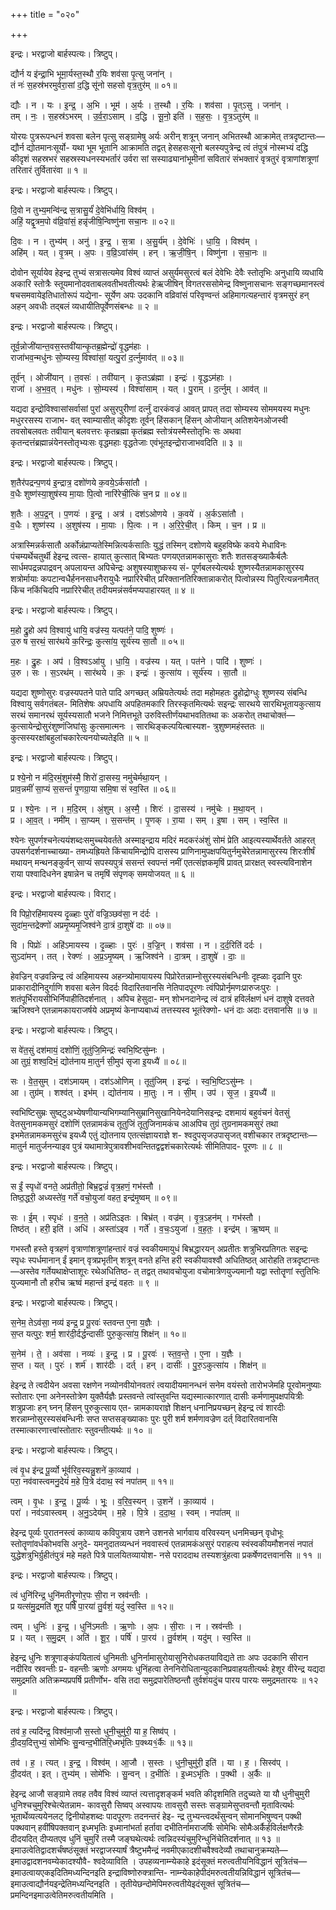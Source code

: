 +++
title = "०२०"

+++


इन्द्रः। भरद्वाजो बार्हस्पत्यः। त्रिष्टुप्।

द्यौर्न य इ॑न्द्रा॒भि भूमा॒र्यस्त॒स्थौ र॒यिः शव॑सा पृ॒त्सु जना॑न् ।  
तं नः॑ स॒हस्र॑भरमुर्वरा॒सां द॒द्धि सू॑नो सहसो वृत्र॒तुर॑म् ॥ ०१॥

द्यौः । न । यः । इ॒न्द्र॒ । अ॒भि । भूम॑ । अ॒र्यः । त॒स्थौ । र॒यिः । शव॑सा । पृ॒त्ऽसु । जना॑न् ।  
तम् । नः॒ । स॒हस्र॑ऽभरम् । उ॒र्व॒रा॒ऽसाम् । द॒द्धि । सू॒नो॒ इति॑ । स॒ह॒सः॒ । वृ॒त्र॒ऽतुर॑म् ॥

योरयः पुत्ररूपन्धनं शवसा बलेन पृत्सु सङ्ग्रामेषु अर्यः अरीन् शत्रून् जनान् अभितस्थौ आक्रामेत् तत्रदृष्टान्तः—द्यौर्न द्योतमानःसूर्यो- यथा भूम भूतानि आक्रामति तद्वत् हेसहसःसूनो बलस्यपुत्रेन्द्र त्वं तंपुत्रं नोस्मभ्यं दद्धि कीदृशं सहस्रभरं सहस्रस्यधनस्यभर्तारं उर्वरा सां सस्याढ्यानांभूमीनां सवितारं संभक्तारं वृत्रतुरं वृत्राणांशत्रूणां तरितारं तुर्वितारंवा ॥ १ ॥

इन्द्रः। भरद्वाजो बार्हस्पत्यः। त्रिष्टुप्।

दि॒वो न तुभ्य॒मन्वि॑न्द्र स॒त्रासु॒र्यं॑ दे॒वेभि॑र्धायि॒ विश्व॑म् ।  
अहिं॒ यद्वृ॒त्रम॒पो व॑व्रि॒वांसं॒ हन्नृ॑जीषि॒न्विष्णु॑ना सचा॒नः ॥ ०२॥

दि॒वः । न । तुभ्य॑म् । अनु॑ । इ॒न्द्र॒ । स॒त्रा । अ॒सु॒र्य॑म् । दे॒वेभिः॑ । धा॒यि॒ । विश्व॑म् ।  
अहि॑म् । यत् । वृ॒त्रम् । अ॒पः । व॒व्रि॒ऽवांस॑म् । हन् । ऋ॒जी॒षि॒न् । विष्णु॑ना । स॒चा॒नः ॥

दोवोन सूर्यायेव हेइन्द्र तुभ्यं सत्रासत्यमेव विश्वं व्याप्तं असुर्यमसुरत्वं बलं देवेभिः देवैः स्तोतृभिः अनुधायि व्यधायि अकारि स्तोत्रैः स्तूयमानोदवताबलवतीभवतीत्यर्थः हेऋजीषिन् विगतरससोमेन्द्र विष्णुनासचानः सङ्गच्छमानस्त्वं षचसमवायेइतिधातोरूपं यद्येना- सूर्येण अपः उदकानि वव्रिवांसं परिवृण्वन्तं अहिमागत्यहन्तारं वृत्रमसुरं हन् अहन् अवधीः तद्बलं व्यधायीतिपूर्वेणसंबन्धः ॥ २ ॥

इन्द्रः। भरद्वाजो बार्हस्पत्यः। त्रिष्टुप्।

तूर्व॒न्नोजी॑यान्त॒वस॒स्तवी॑यान्कृ॒तब्र॒ह्मेन्द्रो॑ वृ॒द्धम॑हाः ।  
राजा॑भव॒न्मधु॑नः सो॒म्यस्य॒ विश्वा॑सां॒ यत्पु॒रां द॒र्त्नुमाव॑त् ॥ ०३॥

तूर्व॑न् । ओजी॑यान् । त॒वसः॑ । तवी॑यान् । कृ॒तऽब्र॑ह्मा । इन्द्रः॑ । वृ॒द्धऽम॑हाः ।  
राजा॑ । अ॒भ॒व॒त् । मधु॑नः । सो॒म्यस्य॑ । विश्वा॑साम् । यत् । पु॒राम् । द॒र्त्नुम् । आव॑त् ॥

यद्यदा इन्द्रोविश्वासांसर्वासां पुरां असुरपुरीणां दर्त्नुं दारकंवज्रं आवत् प्रापत् तदा सोम्यस्य सोममयस्य मधुनः मधुररसस्य राजाभ- वत् स्वाम्यासीत् कीदृशः तूर्वन् हिंसकान् हिंसन् ओजीयान् अतिशयेनओजस्वी तवसोबलवतः तवीयान् बलवत्तरः कृतब्रह्मा कृतंब्रह्म स्तोत्रंयस्मैस्तोतृभिः सः अथवा कृतन्दत्तंब्रह्मान्नंयेनस्तोतृभ्यःसः वृद्धमहाः वृद्धतेजाः एवंभूतइन्द्रोराजाभवदिति ॥ ३ ॥

इन्द्रः। भरद्वाजो बार्हस्पत्यः। त्रिष्टुप्।

श॒तैर॑पद्रन्प॒णय॑ इ॒न्द्रात्र॒ दशो॑णये क॒वये॒ऽर्कसा॑तौ ।  
व॒धैः शुष्ण॑स्या॒शुष॑स्य मा॒याः पि॒त्वो नारि॑रेची॒त्किं च॒न प्र ॥ ०४॥

श॒तैः । अ॒प॒द्र॒न् । प॒णयः॑ । इ॒न्द्र॒ । अत्र॑ । दश॑ऽओणये । क॒वये॑ । अ॒र्कऽसा॑तौ ।  
व॒धैः । शुष्ण॑स्य । अ॒शुष॑स्य । मा॒याः । पि॒त्वः । न । अ॒रि॒रे॒ची॒त् । किम् । च॒न । प्र ॥

अत्रास्मिन्नर्कसातौ अर्कोन्नंप्राप्यतेस्मिन्नित्यर्कसातिः युद्धं तस्मिन् दशोणये बहुहविष्के कवये मेधाविनः पंचम्यर्थेचतुर्थी हेइन्द्र त्वत्स- हायात् कुत्सात् बिभ्यतः पणयएतन्नामकासुराः शतैः शतसङ्ख्याकैर्बलैः सार्धमपद्रन्नपाद्रवन् अपलायन्त अपिचेन्द्रः अशुषस्याशुष्कस्य सं- पूर्णबलस्येत्यर्थः शुष्णस्यैतन्नामकासुरस्य शत्रोर्मायाः कपटान्वधैर्हननसाधनैरायुधैः नप्रारिरेचीत् प्ररिक्तानतिरिक्तान्नाकरोत् पित्वोन्नस्य पितुरित्यन्ननामैतत् किंच नकिंचिदपि नप्रारिरेचीत् तदीयमन्नंसर्वमप्यपाहारयत् ॥ ४ ॥

इन्द्रः। भरद्वाजो बार्हस्पत्यः। त्रिष्टुप्।

म॒हो द्रु॒हो अप॑ वि॒श्वायु॑ धायि॒ वज्र॑स्य॒ यत्पत॑ने॒ पादि॒ शुष्णः॑ ।  
उ॒रु ष स॒रथं॒ सार॑थये क॒रिन्द्रः॒ कुत्सा॑य॒ सूर्य॑स्य सा॒तौ ॥ ०५॥

म॒हः । द्रु॒हः । अप॑ । वि॒श्वऽआ॑यु । धा॒यि॒ । वज्र॑स्य । यत् । पत॑ने । पादि॑ । शुष्णः॑ ।  
उ॒रु । सः । स॒ऽरथ॑म् । सार॑थये । कः॒ । इन्द्रः॑ । कुत्सा॑य । सूर्य॑स्य । सा॒तौ ॥

यद्यदा शुष्णोसुरः वज्रस्यपतने पाते पादि अगच्छत् अम्रियतेत्यर्थः तदा महोमहतः द्रुहोद्रोग्धुः शुष्णस्य संबन्धि विश्वायु सर्वगतंबल- मितिशेषः अपधायि अपहितमकारि तिरस्कृतमित्यर्थः सइन्द्रः सारथये सारथिभूतायकुत्साय सरथं समानरथं सूर्यस्यसातौ भजने निमित्तभूते उरुविस्तीर्णंयथाभवतितथा कः अकरोत् तथाचोक्तं—कुत्सायेन्द्रोसुरंशुष्णंजिघांसुः कुत्समात्मनः । सारथिङ्कल्पयित्बास्यश- त्रुशुष्णमहंस्ततः ॥ कुत्सस्यरक्षांबहुलांचकारेत्यनयोच्यतेइति ॥ ५ ॥

इन्द्रः। भरद्वाजो बार्हस्पत्यः। त्रिष्टुप्।

प्र श्ये॒नो न म॑दि॒रमं॒शुम॑स्मै॒ शिरो॑ दा॒सस्य॒ नमु॑चेर्मथा॒यन् ।  
प्राव॒न्नमीं॑ सा॒प्यं स॒सन्तं॑ पृ॒णग्रा॒या समि॒षा सं स्व॒स्ति ॥ ०६॥

प्र । श्ये॒नः । न । म॒दि॒रम् । अं॒शुम् । अ॒स्मै॒ । शिरः॑ । दा॒सस्य॑ । नमु॑चेः । म॒था॒यन् ।  
प्र । आ॒व॒त् । नमी॑म् । सा॒प्यम् । स॒सन्त॑म् । पृ॒णक् । रा॒या । सम् । इ॒षा । सम् । स्व॒स्ति ॥

श्येनः सुपर्णश्चनेत्ययंशब्दःसमुच्चयेवर्तते अस्माइन्द्राय मदिरं मदकरंअंशुं सोमं प्रेति आइत्यस्यार्थेवर्तते आहरत् उपसर्गदर्शनाच्चाख्या- तमध्यह्रियते किंचायमिन्द्रोपि दासस्य प्राणिनामुपक्षपयितुर्नमुचेरेतन्नामासुरस्य शिरःशीर्षं मथायन् मन्थनङ्कुर्वन् साप्यं सपस्यपुत्रं ससन्तं स्वपन्तं नमीं एतत्संज्ञकमृषिं प्रावत् प्रारक्षत् स्वस्त्यविनाशेन राया पश्वादिधनेन इषान्नेन च तमृषिं संपृणक् समयोजयत् ॥ ६ ॥

इन्द्रः। भरद्वाजो बार्हस्पत्यः। विराट्।

वि पिप्रो॒रहि॑मायस्य दृ॒ळ्हाः पुरो॑ वज्रि॒ञ्छव॑सा॒ न द॑र्दः ।  
सुदा॑म॒न्तद्रेक्णो॑ अप्रमृ॒ष्यमृ॒जिश्व॑ने दा॒त्रं दा॒शुषे॑ दाः ॥ ०७॥

वि । पिप्रोः॑ । अहि॑ऽमायस्य । दृ॒ळ्हाः । पुरः॑ । व॒ज्रि॒न् । शव॑सा । न । द॒र्द॒रिति॑ दर्दः ।  
सुऽदा॑मन् । तत् । रेक्णः॑ । अ॒प्र॒ऽमृ॒ष्यम् । ऋ॒जिश्व॑ने । दा॒त्रम् । दा॒शुषे॑ । दाः॒ ॥

हेवज्रिन् वज्रवन्निन्द्र त्वं अहिमायस्य अहन्त्र्योमायायस्य पिप्रोरेतन्नाम्नोसुरस्यसंबन्धिनीः दृह्ळाः दृढानि पुरः प्राकारादीनिदुर्गाणि शवसा बलेन विदर्दः विदारितवानसि नेतिपादपूरणः त्वंपिप्रोर्नृमणःप्रारुजःपुरः । शतंपूर्भिरायसीभिर्निपाहीतिदर्शनात् । अपिच हेसुदा- मन् शोभनदानेन्द्र त्वं दात्रं हविर्लक्षणं धनं दाशुषे दत्तवते ऋजिश्वने एतन्नामकायराजर्षये अप्रमृष्यं केनाप्यबाध्यं तत्तस्यस्व भूतंरेक्णो- धनं दाः अदाः दत्तवानसि ॥ ७ ॥

इन्द्रः। भरद्वाजो बार्हस्पत्यः। त्रिष्टुप्।

स वे॑त॒सुं दश॑मायं॒ दशो॑णिं॒ तूतु॑जि॒मिन्द्रः॑ स्वभि॒ष्टिसु॑म्नः ।  
आ तुग्रं॒ शश्व॒दिभं॒ द्योत॑नाय मा॒तुर्न सी॒मुप॑ सृजा इ॒यध्यै॑ ॥ ०८॥

सः । वे॒त॒सुम् । दश॑ऽमायम् । दश॑ऽओणिम् । तूतु॑जिम् । इन्द्रः॑ । स्व॒भि॒ष्टिऽसु॑म्नः ।  
आ । तुग्र॑म् । शश्व॑त् । इभ॑म् । द्योत॑नाय । मा॒तुः । न । सी॒म् । उप॑ । सृ॒ज॒ । इ॒यध्यै॑ ॥

स्वभिष्टिसुम्रः सुष्द्टुअभ्येषणीयान्यभिगम्यानिसुम्रानिसुखानियेनदेयानिसइन्द्रः दशमायं बहुवंचनं वेतसुं वेतसुनामकमसुरं दशोणिं एतन्नामकंच तूतुजिं तूतुजिनामकंच आअपिच तुग्रं तुग्रनामकमसुरं तथा इभमेतन्नामकमसुरंच इयध्यै एतुं द्योतनाय एतत्संज्ञायराज्ञे श- श्वदुपसृजउपासृजत् वशीचकार तत्रदृष्टान्तः—मातुर्न मातुर्जनन्याइव पुत्रं यथामात्रेपुत्रावशीभवन्तितद्वद्वशंचकारेत्यर्थः सीमितिपाद- पूरणः ॥ ८ ॥

इन्द्रः। भरद्वाजो बार्हस्पत्यः। त्रिष्टुप्।

स ईं॒ स्पृधो॑ वनते॒ अप्र॑तीतो॒ बिभ्र॒द्वज्रं॑ वृत्र॒हणं॒ गभ॑स्तौ ।  
तिष्ठ॒द्धरी॒ अध्यस्ते॑व॒ गर्ते॑ वचो॒युजा॑ वहत॒ इन्द्र॑मृ॒ष्वम् ॥ ०९॥

सः । ई॒म् । स्पृधः॑ । व॒न॒ते॒ । अप्र॑तिऽइतः । बिभ्र॑त् । वज्र॑म् । वृ॒त्र॒ऽहन॑म् । गभ॑स्तौ ।  
तिष्ठ॑त् । हरी॒ इति॑ । अधि॑ । अस्ता॑ऽइव । गर्ते॑ । व॒चः॒ऽयुजा॑ । व॒ह॒तः॒ । इन्द्र॑म् । ऋ॒ष्वम् ॥

गभस्तौ हस्ते वृत्रहणं वृत्राणांशत्रूणांहन्तारं वज्रं स्वकीयमायुधं बिभ्रद्धारयन् अप्रतीतः शत्रुभिरप्रतिगतः सइन्द्रः स्पृधः स्पर्धमानान् ईं इमान् वृत्रप्रभृतीन् शत्रून् वनते हन्ति हरी स्वकीयावश्वौ अधितिष्ठत् आरोहति तत्रदृष्टान्तः—अस्तेव गर्तेयथाक्षेप्ताशूरः रथेअधितिष्ठ- त् तद्वत् तथावचोयुजा वचोमात्रेणयुज्यमानौ यद्वा स्तोतॄणां स्तुतिभिः युज्यमानौ तौ हरीच ऋष्वं महान्तं इन्द्रं वहतः ॥ ९ ॥

इन्द्रः। भरद्वाजो बार्हस्पत्यः। त्रिष्टुप्।

स॒नेम॒ तेऽव॑सा॒ नव्य॑ इन्द्र॒ प्र पू॒रवः॑ स्तवन्त ए॒ना य॒ज्ञैः ।  
स॒प्त यत्पुरः॒ शर्म॒ शार॑दी॒र्दर्द्धन्दासीः॑ पुरु॒कुत्सा॑य॒ शिक्ष॑न् ॥ १०॥

स॒नेम॑ । ते॒ । अव॑सा । नव्यः॑ । इ॒न्द्र॒ । प्र । पू॒रवः॑ । स्त॒व॒न्ते॒ । ए॒ना । य॒ज्ञैः ।  
स॒प्त । यत् । पुरः॑ । शर्म॑ । शार॑दीः । दर्त् । हन् । दासीः॑ । पु॒रु॒ऽकुत्सा॑य । शिक्ष॑न् ॥

हेइन्द्र ते त्वदीयेन अवसा रक्षणेन नव्योनवीयोनवतरं त्वयादीयमानन्धनं सनेम वयंस्तो तारोभजेमहि पूरवोमनुष्याः स्तोतारः एना अनेनस्तोत्रेण युक्तैर्यज्ञैः प्रस्तवन्ते त्वांस्तुवन्ति यद्यस्मात्कारणात् दासीः कर्मणामुपक्षपयित्रीः शत्रुप्रजाः हन् घ्नन् हिंसन् पुरुकुत्साय एत- न्नामकायराज्ञे शिक्षन् धनानिप्रयच्छन् हेइन्द्र त्वं शारदीः शरन्नाम्नोसुरस्यसंबन्धिनीः सप्त सप्तसङ्ख्याकाः पुरः पुरी शर्म शर्मणावज्रेण दर्त् विदारितवानसि तस्मात्कारणात्त्वांस्तोतारः स्तुवन्तीत्यर्थः ॥ १० ॥

इन्द्रः। भरद्वाजो बार्हस्पत्यः। त्रिष्टुप्।

त्वं वृ॒ध इ॑न्द्र पू॒र्व्यो भू॑र्वरिव॒स्यन्नु॒शने॑ का॒व्याय॑ ।  
परा॒ नव॑वास्त्वमनु॒देयं॑ म॒हे पि॒त्रे द॑दाथ॒ स्वं नपा॑तम् ॥ ११॥

त्वम् । वृ॒धः । इ॒न्द्र॒ । पू॒र्व्यः । भूः॒ । व॒रि॒व॒स्यन् । उ॒शने॑ । का॒व्याय॑ ।  
परा॑ । नव॑ऽवास्त्वम् । अ॒नु॒ऽदेय॑म् । म॒हे । पि॒त्रे । द॒दा॒थ॒ । स्वम् । नपा॑तम् ॥

हेइन्द्र पूर्व्यः पुरातनस्त्वं काव्याय कविपुत्राय उशने उशनसे भार्गवाय वरिवस्यन् धनमिच्छन् वृधोभूः स्तोतॄणांवर्धकोभवसि अनुदे- यमनुदातव्यन्धनं नववास्त्वं एतन्नामकंअसुरं पराहत्य स्वंस्वकीयमौशनसं नपातं युद्धेशत्रुभिर्ग्रुहीतंपुत्रं महे महते पित्रे पालयितव्यायोश- नसे पराददाथ तस्यशत्रुंहत्वा प्रकर्षेणदत्तवानसि ॥ ११ ॥

इन्द्रः। भरद्वाजो बार्हस्पत्यः। त्रिष्टुप्।

त्वं धुनि॑रिन्द्र॒ धुनि॑मतीरृ॒णोर॒पः सी॒रा न स्रव॑न्तीः ।  
प्र यत्स॑मु॒द्रमति॑ शूर॒ पर्षि॑ पा॒रया॑ तु॒र्वशं॒ यदुं॑ स्व॒स्ति ॥ १२॥

त्वम् । धुनिः॑ । इ॒न्द्र॒ । धुनि॑ऽमतीः । ऋ॒णोः । अ॒पः । सी॒राः । न । स्रव॑न्तीः ।  
प्र । यत् । स॒मु॒द्रम् । अति॑ । शू॒र॒ । पर्षि॑ । पा॒रय॑ । तु॒र्वश॑म् । यदु॑म् । स्व॒स्ति ॥

हेइन्द्र धुनिः शत्रूणाङ्कंपयितात्वं धुनिमतीः धुनिर्नामासुरोयासुनिरोधकतयाविद्यते ताः अपः उदकानि सीरान नदीरिव स्रवन्तीः प्र- वहन्तीः ऋणोः अगमयः धुनिंहत्वा तेननिरोधितान्युदकानिप्रवाहयतीत्यर्थः हेशूर वीरेन्द्र यद्यदा समुद्रमति अतिक्रम्यप्रपर्षि प्रतीर्णोभ- वसि तदा समुद्रपारेतिष्ठन्तौ तुर्वशंयदुंच पारय पारयः समुद्रमतारयः ॥ १२ ॥

इन्द्रः। भरद्वाजो बार्हस्पत्यः। त्रिष्टुप्।

तव॑ ह॒ त्यदि॑न्द्र॒ विश्व॑मा॒जौ स॒स्तो धुनी॒चुमु॑री॒ या ह॒ सिष्व॑प् ।  
दी॒दय॒दित्तुभ्यं॒ सोमे॑भिः सु॒न्वन्द॒भीति॑रि॒ध्मभृ॑तिः प॒क्थ्य१॒॑र्कैः ॥ १३॥

तव॑ । ह॒ । त्यत् । इ॒न्द्र॒ । विश्व॑म् । आ॒जौ । स॒स्तः । धुनी॒चुमु॑री॒ इति॑ । या । ह॒ । सिस्व॑प् ।  
दी॒दय॑त् । इत् । तुभ्य॑म् । सोमे॑भिः । सु॒न्वन् । द॒भीतिः॑ । इ॒ध्मऽभृ॑तिः । प॒क्थी । अ॒र्कैः ॥

हेइन्द्र आजौ सङ्ग्रामे तवह तवैव विश्वं व्याप्तं त्यत्तादृशङ्कर्म भवति कीदृशमिति तदुच्यते या यौ धुनीचुमुरी धुनिश्चचुमुरिश्चेत्येतन्नाम- कावसुरौ सिष्वप् अस्वापयः तावसुरौ सस्तः सङ्ग्रामेसुप्तवन्तौ मृतावित्यर्थः भूतार्थेव्यत्ययेनलट् द्विनीयोहशब्दः पादपूरणः तदनन्तरं हेइ- न्द्र तुभ्यन्त्वदर्थंसुन्वन् सोमानभिषुण्वन् पक्थी पक्थवान् हवींषिपक्तवान् इध्मभृतिः इध्मानांभर्ता हर्तावा दभीतिर्नामराजर्षिः सोमेभिः सोमैःअर्कैर्हविर्लक्षणैरन्नैः दीदयदित् दीप्यतएव धुनिं चुमुरिं तस्मै जङ्घथेत्यर्थः त्वन्निदस्यंचुमुरिन्धुनिंचेतिदर्शनात् ॥ १३ ॥इमाउत्वेतिद्वादशर्चंषष्ठंसूक्तं भरद्वाजस्यार्षं त्रैष्टुभमैन्द्रं नवमीएकादशीचवैश्वदेव्यौ तथाचानुक्रम्यते—इमाउद्वादशनवम्येकादश्यौवै- श्वदेव्याविति । उपहव्यनाम्न्येकाहे इदंसूक्तं मरुत्वतीयनिविद्धानं सूत्रितंच—इमाउत्वायएकइदितिमध्यन्दिनइति इन्द्राविष्णोरुक्त्रान्ति- नाम्न्येकाहेपीदंमरुत्वतीयन्निविद्धानं सूत्रितंच—इमाउत्वाद्यौर्नयइन्द्रेतिमध्यन्दिनइति । तृतीयेछन्दोमेपिमरुत्वतीयेइदंसूक्तं सूत्रितंच— प्रमन्दिनइमाउत्वेतिमरुत्वतीयमिति ।